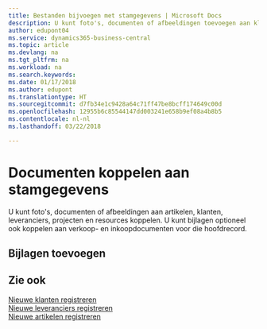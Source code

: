 ```yaml
---
title: Bestanden bijvoegen met stamgegevens | Microsoft Docs
description: U kunt foto's, documenten of afbeeldingen toevoegen aan klanten, leveranciers en andere hoofdrecords, en kunt u deze ook aan facturen koppelen.
author: edupont04
ms.service: dynamics365-business-central
ms.topic: article
ms.devlang: na
ms.tgt_pltfrm: na
ms.workload: na
ms.search.keywords: 
ms.date: 01/17/2018
ms.author: edupont
ms.translationtype: HT
ms.sourcegitcommit: d7fb34e1c9428a64c71ff47be8bcff174649c00d
ms.openlocfilehash: 12955b6c85544147dd003241e658b9ef08a4b8b5
ms.contentlocale: nl-nl
ms.lasthandoff: 03/22/2018

---
```

# <a name="attaching-documents-to-master-data"></a>Documenten koppelen aan stamgegevens
U kunt foto's, documenten of afbeeldingen aan artikelen, klanten, leveranciers, projecten en resources koppelen. U kunt bijlagen optioneel ook koppelen aan verkoop- en inkoopdocumenten voor die hoofdrecord.  

## <a name="adding-attachments"></a>Bijlagen toevoegen


## <a name="see-also"></a>Zie ook
[Nieuwe klanten registreren](sales-how-register-new-customers.md)  
[Nieuwe leveranciers registreren](purchasing-how-register-new-vendors.md)  
[Nieuwe artikelen registreren](inventory-how-register-new-items.md)  

